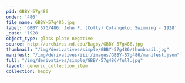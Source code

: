 ```yaml
---
pid: GBBY-57g486
order: '486'
file_name: GBBY-57g486.jpg
label: 'GBBY 57G/486: John F. (Colly) Colangelo: Swimming - 1928'
_date: '1928'
object_type: glass plate negative
source: http://archives.nd.edu/Bagby/GBBY-57g486.jpg
thumbnail: "/img/derivatives/simple/GBBY-57g486/thumbnail.jpg"
manifest: "/img/derivatives/iiif/images/GBBY-57g486/manifest.json"
full: "/img/derivatives/simple/GBBY-57g486/full.jpg"
layout: generic_collection_item
collection: bagby
---
```

